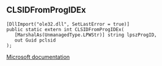 ## CLSIDFromProgIDEx

```
[DllImport("ole32.dll", SetLastError = true)]
public static extern int CLSIDFromProgIDEx(
   [MarshalAs(UnmanagedType.LPWStr)] string lpszProgID,
   out Guid pclsid
);
```

[Microsoft documentation](https://docs.microsoft.com/en-us/windows/win32/api/combaseapi/nf-combaseapi-clsidfromprogidex)
